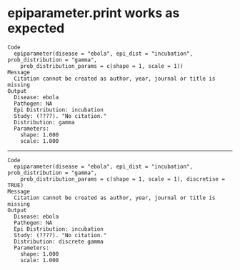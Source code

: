 # epiparameter.print works as expected

    Code
      epiparameter(disease = "ebola", epi_dist = "incubation", prob_distribution = "gamma",
        prob_distribution_params = c(shape = 1, scale = 1))
    Message
      Citation cannot be created as author, year, journal or title is missing
    Output
      Disease: ebola
      Pathogen: NA
      Epi Distribution: incubation
      Study: (????). "No citation."
      Distribution: gamma
      Parameters:
        shape: 1.000
        scale: 1.000

---

    Code
      epiparameter(disease = "ebola", epi_dist = "incubation", prob_distribution = "gamma",
        prob_distribution_params = c(shape = 1, scale = 1), discretise = TRUE)
    Message
      Citation cannot be created as author, year, journal or title is missing
    Output
      Disease: ebola
      Pathogen: NA
      Epi Distribution: incubation
      Study: (????). "No citation."
      Distribution: discrete gamma
      Parameters:
        shape: 1.000
        scale: 1.000

